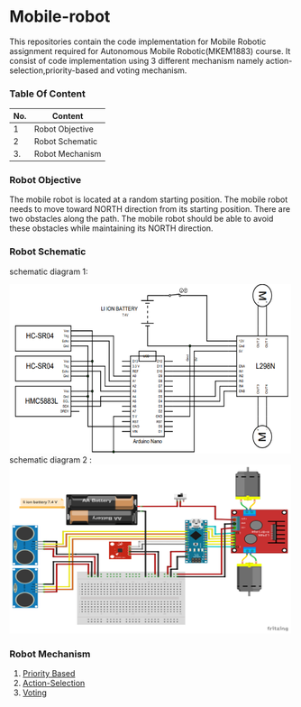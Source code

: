 # Mobile-robot
This repositories contain the code implementation for Mobile Robotic assignment required for Autonomous Mobile Robotic(MKEM1883) course. It consist of code implementation using 3 different mechanism namely action-selection,priority-based and voting mechanism.

### Table Of Content

| No. | Content         |
|-----|-----------------|
| 1   | Robot Objective |
| 2   | Robot Schematic |
| 3.  | Robot Mechanism |

### Robot Objective

The mobile robot is located at a random
starting position. The mobile robot needs
to move toward NORTH direction from
its starting position. There are two
obstacles along the path. The mobile
robot should be able to avoid these
obstacles while maintaining its NORTH
direction.

### Robot Schematic

schematic diagram 1:
<div>
<img src="./img/schematic_diagram1.PNG" width="500" height="300"/>
</div>
schematic diagram 2 :
<div>
<img src="./img/schematic_diagram2.PNG" width="500" height="300"/>
</div>

### Robot Mechanism
1. [Priority Based](./mechanism/priority-based)
2. [Action-Selection](./mechanism/action-selection)
3. [Voting](./mechanism/voting)
